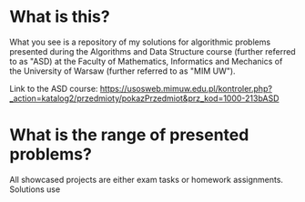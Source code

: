 # What is this?

What you see is a repository of my solutions for algorithmic problems presented during the Algorithms and Data Structure course (further referred to as "ASD) at the Faculty of Mathematics, Informatics and Mechanics of the University of Warsaw (further referred to as "MIM UW"). 

Link to the ASD course: https://usosweb.mimuw.edu.pl/kontroler.php?_action=katalog2/przedmioty/pokazPrzedmiot&prz_kod=1000-213bASD

# What is the range of presented problems?

All showcased projects are either exam tasks or homework assignments. Solutions use
